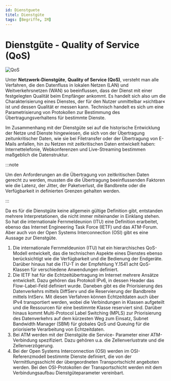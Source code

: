 ```yaml
---
id: Dienstguete
titel: Dienstgüte
tags: [Begriffe, IM]
---
```


# Dienstgüte - Quality of Service (QoS)

![QoS](/img/QoS-Modell-der-ITU.png)

Unter **Netzwerk-Dienstgüte**, **Quality of Service (QoS)**, versteht man alle Verfahren, die den Datenfluss in lokalen Netzen (LAN) und Weitverkehrsnetzen (WAN) so beeinflussen, dass der Dienst mit einer festgelegten Qualität beim Empfänger ankommt. Es handelt sich also um die Charakterisierung eines Dienstes, der für den Nutzer unmittelbar »sichtbar« ist und dessen Qualität er messen kann. Technisch handelt es sich um eine Parametrisierung von Protokollen zur Bestimmung des Übertragungsverhaltens für bestimmte Dienste.

Im Zusammenhang mit der Dienstgüte sei auf die historische Entwicklung der Netze und Dienste hingewiesen, die sich von der Übertragung zeitunkritischer Daten, wie sie bei Filetransfer oder der Übertragung von E-Mails anfallen, hin zu Netzen mit zeitkritischen Daten entwickelt haben: Internettelefonie, Webkonferenzen und Live-Streaming bestimmen maßgeblich die Datenstruktur.

:::note

Um den Anforderungen an die Übertragung von zeitkritischen Daten gerecht zu werden, mussten die die Übertragung beeinflussenden Faktoren wie die Latenz, der Jitter, der Paketverlust, die Bandbreite oder die Verfügbarkeit in definierten Grenzen gehalten werden. 

:::

Da es für die Dienstgüte keine allgemein gültige Definition gibt,  entstanden mehrere Interpretationen, die nicht immer miteinander in  Einklang stehen. So hat die internationale Fernmeldeunion (ITU) eine Definition erarbeitet, ebenso das Internet Engineering Task Force (IETF) und das ATM-Forum. Aber auch von der Open Systems Interconnection (OSI) gibt es eine Aussage zur Dienstgüte. 

1. Die internationale Fernmeldeunion (ITU) hat ein hierarchisches QoS-Modell entwickelt, das die technischen Aspekte eines Dienstes ebenso berücksichtigt wie die Verfügbarkeit und die Bedienung der Endgeräte. Darüber hinaus hat die ITU-T in der Empfehlung Y.1541 acht QoS-Klassen für verschiedene Anwendungen definiert. 
2. Die IETF hat für die Echtzeitübertragung im Internet mehrere Ansätze entwickelt. Dazu gehören das Protokoll IPv6, in dessen Header das Flow-Label-Feld definiert wurde. Daneben gibt es die Priorisierung des Datenverkehrs mittels DiffServ und die Reservierung der Bandbreite mittels IntServ. Mit diesen Verfahren können Echtzeitdaten auch über IPv4 transportiert werden, wobei die Verbindungen in Klassen aufgeteilt und die Ressourcen für eine bestimmte Klasse reserviert sind. Darüber hinaus kommt Multi-Protocol Label Switching (MPLS) zur Priorisierung des Datenverkehrs auf dem kürzesten Weg zum Einsatz, Subnet Bandwidth Manager (SBM) für globales QoS und Queuing für die priorisierte Verarbeitung von Echtzeitdaten. 
3. Bei ATM werden mit der Dienstgüte die Service- Parameter einer ATM-Verbindung spezifiziert. Dazu gehören u.a. die Zellenverlustrate und die Zellenverzögerung. 
4. Bei der Open Systems Interconnection (OSI) werden im OSI-Referenzmodell bestimmte Dienste definiert, die von der Vermittlungsschicht der übergeordneten Transportschicht angeboten werden. Bei den OSI-Protokollen der Transportschicht werden mit dem Verbindungsaufbau Dienstgüteparameter vereinbart. 
